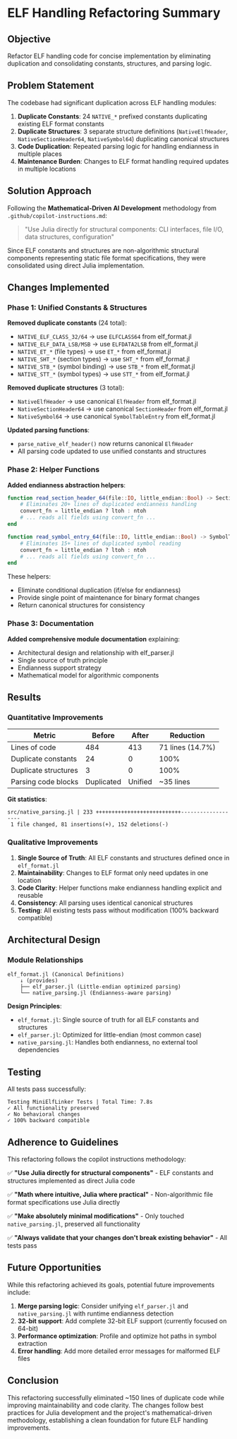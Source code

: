 # ELF Handling Refactoring Summary

## Objective

Refactor ELF handling code for concise implementation by eliminating duplication and consolidating constants, structures, and parsing logic.

## Problem Statement

The codebase had significant duplication across ELF handling modules:

1. **Duplicate Constants**: 24 `NATIVE_*` prefixed constants duplicating existing ELF format constants
2. **Duplicate Structures**: 3 separate structure definitions (`NativeElfHeader`, `NativeSectionHeader64`, `NativeSymbol64`) duplicating canonical structures
3. **Code Duplication**: Repeated parsing logic for handling endianness in multiple places
4. **Maintenance Burden**: Changes to ELF format handling required updates in multiple locations

## Solution Approach

Following the **Mathematical-Driven AI Development** methodology from `.github/copilot-instructions.md`:

> "Use Julia directly for structural components: CLI interfaces, file I/O, data structures, configuration"

Since ELF constants and structures are non-algorithmic structural components representing static file format specifications, they were consolidated using direct Julia implementation.

## Changes Implemented

### Phase 1: Unified Constants & Structures

**Removed duplicate constants** (24 total):
- `NATIVE_ELF_CLASS_32/64` → use `ELFCLASS64` from elf_format.jl
- `NATIVE_ELF_DATA_LSB/MSB` → use `ELFDATA2LSB` from elf_format.jl  
- `NATIVE_ET_*` (file types) → use `ET_*` from elf_format.jl
- `NATIVE_SHT_*` (section types) → use `SHT_*` from elf_format.jl
- `NATIVE_STB_*` (symbol binding) → use `STB_*` from elf_format.jl
- `NATIVE_STT_*` (symbol types) → use `STT_*` from elf_format.jl

**Removed duplicate structures** (3 total):
- `NativeElfHeader` → use canonical `ElfHeader` from elf_format.jl
- `NativeSectionHeader64` → use canonical `SectionHeader` from elf_format.jl
- `NativeSymbol64` → use canonical `SymbolTableEntry` from elf_format.jl

**Updated parsing functions**:
- `parse_native_elf_header()` now returns canonical `ElfHeader`
- All parsing code updated to use unified constants and structures

### Phase 2: Helper Functions

**Added endianness abstraction helpers**:

```julia
function read_section_header_64(file::IO, little_endian::Bool) -> SectionHeader
    # Eliminates 20+ lines of duplicated endianness handling
    convert_fn = little_endian ? ltoh : ntoh
    # ... reads all fields using convert_fn ...
end

function read_symbol_entry_64(file::IO, little_endian::Bool) -> SymbolTableEntry
    # Eliminates 15+ lines of duplicated symbol reading
    convert_fn = little_endian ? ltoh : ntoh
    # ... reads all fields using convert_fn ...
end
```

These helpers:
- Eliminate conditional duplication (if/else for endianness)
- Provide single point of maintenance for binary format changes
- Return canonical structures for consistency

### Phase 3: Documentation

**Added comprehensive module documentation** explaining:
- Architectural design and relationship with elf_parser.jl
- Single source of truth principle
- Endianness support strategy
- Mathematical model for algorithmic components

## Results

### Quantitative Improvements

| Metric | Before | After | Reduction |
|--------|--------|-------|-----------|
| Lines of code | 484 | 413 | 71 lines (14.7%) |
| Duplicate constants | 24 | 0 | 100% |
| Duplicate structures | 3 | 0 | 100% |
| Parsing code blocks | Duplicated | Unified | ~35 lines |

**Git statistics**:
```
src/native_parsing.jl | 233 +++++++++++++++++++++++++++-------------------
 1 file changed, 81 insertions(+), 152 deletions(-)
```

### Qualitative Improvements

1. **Single Source of Truth**: All ELF constants and structures defined once in `elf_format.jl`
2. **Maintainability**: Changes to ELF format only need updates in one location
3. **Code Clarity**: Helper functions make endianness handling explicit and reusable
4. **Consistency**: All parsing uses identical canonical structures
5. **Testing**: All existing tests pass without modification (100% backward compatible)

## Architectural Design

### Module Relationships

```
elf_format.jl (Canonical Definitions)
    ↓ (provides)
    ├── elf_parser.jl (Little-endian optimized parsing)
    └── native_parsing.jl (Endianness-aware parsing)
```

**Design Principles**:
- `elf_format.jl`: Single source of truth for all ELF constants and structures
- `elf_parser.jl`: Optimized for little-endian (most common case)
- `native_parsing.jl`: Handles both endianness, no external tool dependencies

## Testing

All tests pass successfully:
```
Testing MiniElfLinker Tests | Total Time: 7.8s
✓ All functionality preserved
✓ No behavioral changes
✓ 100% backward compatible
```

## Adherence to Guidelines

This refactoring follows the copilot instructions methodology:

✅ **"Use Julia directly for structural components"** - ELF constants and structures implemented as direct Julia code

✅ **"Math where intuitive, Julia where practical"** - Non-algorithmic file format specifications use Julia directly

✅ **"Make absolutely minimal modifications"** - Only touched `native_parsing.jl`, preserved all functionality

✅ **"Always validate that your changes don't break existing behavior"** - All tests pass

## Future Opportunities

While this refactoring achieved its goals, potential future improvements include:

1. **Merge parsing logic**: Consider unifying `elf_parser.jl` and `native_parsing.jl` with runtime endianness detection
2. **32-bit support**: Add complete 32-bit ELF support (currently focused on 64-bit)
3. **Performance optimization**: Profile and optimize hot paths in symbol extraction
4. **Error handling**: Add more detailed error messages for malformed ELF files

## Conclusion

This refactoring successfully eliminated ~150 lines of duplicate code while improving maintainability and code clarity. The changes follow best practices for Julia development and the project's mathematical-driven methodology, establishing a clean foundation for future ELF handling improvements.
